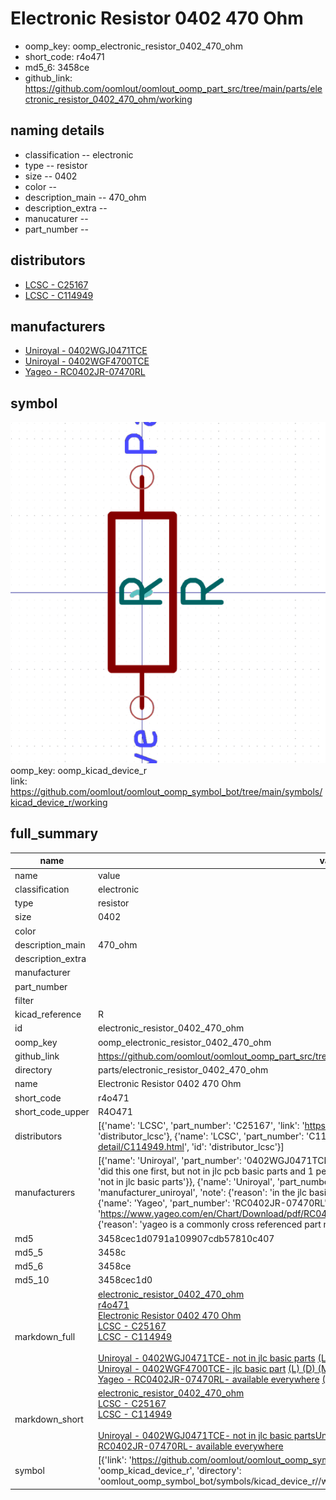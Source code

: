 # Electronic Resistor 0402 470 Ohm

  
* oomp_key: oomp_electronic_resistor_0402_470_ohm 
* short_code: r4o471
* md5_6: 3458ce  
* github_link: https://github.com/oomlout/oomlout_oomp_part_src/tree/main/parts/electronic_resistor_0402_470_ohm/working  
## naming details
* classification -- electronic
* type -- resistor
* size -- 0402
* color -- 
* description_main -- 470_ohm
* description_extra -- 
* manucaturer -- 
* part_number -- 

## distributors
* [LCSC - C25167](https://lcsc.com/product-detail/C25167.html)  
* [LCSC - C114949](https://lcsc.com/product-detail/C114949.html)  

## manufacturers
* [Uniroyal - 0402WGJ0471TCE]()  
* [Uniroyal - 0402WGF4700TCE]()  
* [Yageo - RC0402JR-07470RL](https://www.yageo.com/en/Chart/Download/pdf/RC0402JR-07470RL)  

## symbol

![](symbol/0/working/working_600.png)  
oomp_key: oomp_kicad_device_r  
link: https://github.com/oomlout/oomlout_oomp_symbol_bot/tree/main/symbols/kicad_device_r/working  


## full_summary
| name | value | 
| --- | --- | 
| name | value | 
| classification | electronic | 
| type | resistor | 
| size | 0402 | 
| color |  | 
| description_main | 470_ohm | 
| description_extra |  | 
| manufacturer |  | 
| part_number |  | 
| filter |  | 
| kicad_reference | R | 
| id | electronic_resistor_0402_470_ohm | 
| oomp_key | oomp_electronic_resistor_0402_470_ohm | 
| github_link | https://github.com/oomlout/oomlout_oomp_part_src/tree/main/parts/electronic_resistor_0402_470_ohm/working | 
| directory | parts/electronic_resistor_0402_470_ohm | 
| name | Electronic Resistor 0402 470 Ohm | 
| short_code | r4o471 | 
| short_code_upper | R4O471 | 
| distributors | [{'name': 'LCSC', 'part_number': 'C25167', 'link': 'https://lcsc.com/product-detail/C25167.html', 'id': 'distributor_lcsc'}, {'name': 'LCSC', 'part_number': 'C114949', 'link': 'https://lcsc.com/product-detail/C114949.html', 'id': 'distributor_lcsc'}] | 
| manufacturers | [{'name': 'Uniroyal', 'part_number': '0402WGJ0471TCE', 'link': '', 'id': 'manufacturer_uniroyal', 'note': {'reason': 'did this one first, but not in jlc pcb basic parts and 1 percent are and they are the same price', 'reason_short': 'not in jlc basic parts'}}, {'name': 'Uniroyal', 'part_number': '0402WGF4700TCE', 'link': '', 'id': 'manufacturer_uniroyal', 'note': {'reason': 'in the jlc basic parts catalogue', 'reason_short': 'jlc basic part'}}, {'name': 'Yageo', 'part_number': 'RC0402JR-07470RL', 'link': 'https://www.yageo.com/en/Chart/Download/pdf/RC0402JR-07470RL', 'id': 'manufacturer_yageo', 'note': {'reason': 'yageo is a commonly cross referenced part number', 'reason_short': 'available everywhere'}}] | 
| md5 | 3458cec1d0791a109907cdb57810c407 | 
| md5_5 | 3458c | 
| md5_6 | 3458ce | 
| md5_10 | 3458cec1d0 | 
| markdown_full | [electronic_resistor_0402_470_ohm](https://github.com/oomlout/oomlout_oomp_part_src/tree/main/parts/electronic_resistor_0402_470_ohm/working)<br>[r4o471](https://github.com/oomlout/oomlout_oomp_part_src/tree/main/parts/electronic_resistor_0402_470_ohm/working)<br>[Electronic Resistor 0402 470 Ohm](https://github.com/oomlout/oomlout_oomp_part_src/tree/main/parts/electronic_resistor_0402_470_ohm/working)<br>[LCSC - C25167<br>](https://lcsc.com/product-detail/C25167.html)[LCSC - C114949<br>](https://lcsc.com/product-detail/C114949.html)<br>[Uniroyal - 0402WGJ0471TCE- not in jlc basic parts]() [(L)  ](https://www.lcsc.com/search?q=0402WGJ0471TCE)[(D)  ](https://www.digikey.com/en/products?keywords=0402WGJ0471TCE)[(M)  ](https://www.mouser.com/Search/Refine?Keyword=0402WGJ0471TCE)[(N)  ](https://www.newark.com/search?st=0402WGJ0471TCE)[(SZ)  ](https://so.szlcsc.com/global.html?k=0402WGJ0471TCE)<br>[Uniroyal - 0402WGF4700TCE- jlc basic part]() [(L)  ](https://www.lcsc.com/search?q=0402WGF4700TCE)[(D)  ](https://www.digikey.com/en/products?keywords=0402WGF4700TCE)[(M)  ](https://www.mouser.com/Search/Refine?Keyword=0402WGF4700TCE)[(N)  ](https://www.newark.com/search?st=0402WGF4700TCE)[(SZ)  ](https://so.szlcsc.com/global.html?k=0402WGF4700TCE)<br>[Yageo - RC0402JR-07470RL- available everywhere](https://www.yageo.com/en/Chart/Download/pdf/RC0402JR-07470RL) [(L)  ](https://www.lcsc.com/search?q=RC0402JR-07470RL)[(D)  ](https://www.digikey.com/en/products?keywords=RC0402JR-07470RL)[(M)  ](https://www.mouser.com/Search/Refine?Keyword=RC0402JR-07470RL)[(N)  ](https://www.newark.com/search?st=RC0402JR-07470RL)[(SZ)  ](https://so.szlcsc.com/global.html?k=RC0402JR-07470RL)<br> | 
| markdown_short | [electronic_resistor_0402_470_ohm](https://github.com/oomlout/oomlout_oomp_part_src/tree/main/parts/electronic_resistor_0402_470_ohm/working)<br>[LCSC - C25167<br>](https://lcsc.com/product-detail/C25167.html)[LCSC - C114949<br>](https://lcsc.com/product-detail/C114949.html)<br>[Uniroyal - 0402WGJ0471TCE- not in jlc basic parts]()[Uniroyal - 0402WGF4700TCE- jlc basic part]()[Yageo - RC0402JR-07470RL- available everywhere](https://www.yageo.com/en/Chart/Download/pdf/RC0402JR-07470RL) | 
| symbol | [{'link': 'https://github.com/oomlout/oomlout_oomp_symbol_bot/tree/main/symbols/kicad_device_r', 'oomp_key': 'oomp_kicad_device_r', 'directory': 'oomlout_oomp_symbol_bot/symbols/kicad_device_r//working/working.kicad_sym'}] | 
